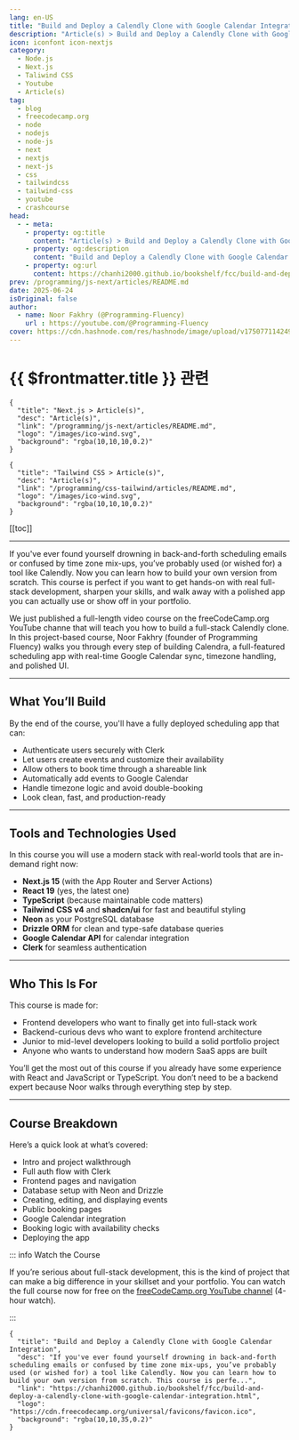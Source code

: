 ```yaml
---
lang: en-US
title: "Build and Deploy a Calendly Clone with Google Calendar Integration"
description: "Article(s) > Build and Deploy a Calendly Clone with Google Calendar Integration"
icon: iconfont icon-nextjs
category:
  - Node.js
  - Next.js
  - Taliwind CSS
  - Youtube
  - Article(s)
tag:
  - blog
  - freecodecamp.org
  - node
  - nodejs
  - node-js
  - next
  - nextjs
  - next-js
  - css
  - tailwindcss
  - tailwind-css
  - youtube
  - crashcourse
head:
  - - meta:
    - property: og:title
      content: "Article(s) > Build and Deploy a Calendly Clone with Google Calendar Integration"
    - property: og:description
      content: "Build and Deploy a Calendly Clone with Google Calendar Integration"
    - property: og:url
      content: https://chanhi2000.github.io/bookshelf/fcc/build-and-deploy-a-calendly-clone-with-google-calendar-integration.html
prev: /programming/js-next/articles/README.md
date: 2025-06-24
isOriginal: false
author:
  - name: Noor Fakhry (@Programming-Fluency)
    url : https://youtube.com/@Programming-Fluency
cover: https://cdn.hashnode.com/res/hashnode/image/upload/v1750771142491/e627c758-7d1c-48ea-b0b7-1449300662eb.png
---
```


# {{ $frontmatter.title }} 관련

```component VPCard
{
  "title": "Next.js > Article(s)",
  "desc": "Article(s)",
  "link": "/programming/js-next/articles/README.md",
  "logo": "/images/ico-wind.svg",
  "background": "rgba(10,10,10,0.2)"
}
```

```component VPCard
{
  "title": "Tailwind CSS > Article(s)",
  "desc": "Article(s)",
  "link": "/programming/css-tailwind/articles/README.md",
  "logo": "/images/ico-wind.svg",
  "background": "rgba(10,10,10,0.2)"
}
```

[[toc]]

---

<SiteInfo
  name="Build and Deploy a Calendly Clone with Google Calendar Integration"
  desc="If you've ever found yourself drowning in back-and-forth scheduling emails or confused by time zone mix-ups, you’ve probably used (or wished for) a tool like Calendly. Now you can learn how to build your own version from scratch. This course is perfe..."
  url="https://freecodecamp.org/news/build-and-deploy-a-calendly-clone-with-google-calendar-integration"
  logo="https://cdn.freecodecamp.org/universal/favicons/favicon.ico"
  preview="https://cdn.hashnode.com/res/hashnode/image/upload/v1750771142491/e627c758-7d1c-48ea-b0b7-1449300662eb.png"/>

If you've ever found yourself drowning in back-and-forth scheduling emails or confused by time zone mix-ups, you’ve probably used (or wished for) a tool like Calendly. Now you can learn how to build your own version from scratch. This course is perfect if you want to get hands-on with real full-stack development, sharpen your skills, and walk away with a polished app you can actually use or show off in your portfolio.

We just published a full-length video course on the freeCodeCamp.org YouTube channe that will teach you how to build a full-stack Calendly clone. In this project-based course, Noor Fakhry (founder of Programming Fluency) walks you through every step of building Calendra, a full-featured scheduling app with real-time Google Calendar sync, timezone handling, and polished UI.

---

## What You’ll Build

By the end of the course, you'll have a fully deployed scheduling app that can:

- Authenticate users securely with Clerk
- Let users create events and customize their availability
- Allow others to book time through a shareable link
- Automatically add events to Google Calendar
- Handle timezone logic and avoid double-booking
- Look clean, fast, and production-ready

---

## Tools and Technologies Used

In this course you will use a modern stack with real-world tools that are in-demand right now:

- **Next.js 15** (with the App Router and Server Actions)
- **React 19** (yes, the latest one)
- **TypeScript** (because maintainable code matters)
- **Tailwind CSS v4** and **shadcn/ui** for fast and beautiful styling
- **Neon** as your PostgreSQL database
- **Drizzle ORM** for clean and type-safe database queries
- **Google Calendar API** for calendar integration
- **Clerk** for seamless authentication

---

## Who This Is For

This course is made for:

- Frontend developers who want to finally get into full-stack work
- Backend-curious devs who want to explore frontend architecture
- Junior to mid-level developers looking to build a solid portfolio project
- Anyone who wants to understand how modern SaaS apps are built

You’ll get the most out of this course if you already have some experience with React and JavaScript or TypeScript. You don’t need to be a backend expert because Noor walks through everything step by step.

---

## Course Breakdown

Here’s a quick look at what’s covered:

- Intro and project walkthrough
- Full auth flow with Clerk
- Frontend pages and navigation
- Database setup with Neon and Drizzle
- Creating, editing, and displaying events
- Public booking pages
- Google Calendar integration
- Booking logic with availability checks
- Deploying the app

::: info Watch the Course

If you’re serious about full-stack development, this is the kind of project that can make a big difference in your skillset and your portfolio. You can watch the full course now for free on the [<FontIcon icon="fa-brands fa-youtube"/>freeCodeCamp.org YouTube channel](https://youtu.be/cCuvlQvU1eg) (4-hour watch).

<VidStack src="youtube/cCuvlQvU1eg" />

:::

<!-- TODO: add ARTICLE CARD -->
```component VPCard
{
  "title": "Build and Deploy a Calendly Clone with Google Calendar Integration",
  "desc": "If you've ever found yourself drowning in back-and-forth scheduling emails or confused by time zone mix-ups, you’ve probably used (or wished for) a tool like Calendly. Now you can learn how to build your own version from scratch. This course is perfe...",
  "link": "https://chanhi2000.github.io/bookshelf/fcc/build-and-deploy-a-calendly-clone-with-google-calendar-integration.html",
  "logo": "https://cdn.freecodecamp.org/universal/favicons/favicon.ico",
  "background": "rgba(10,10,35,0.2)"
}
```

